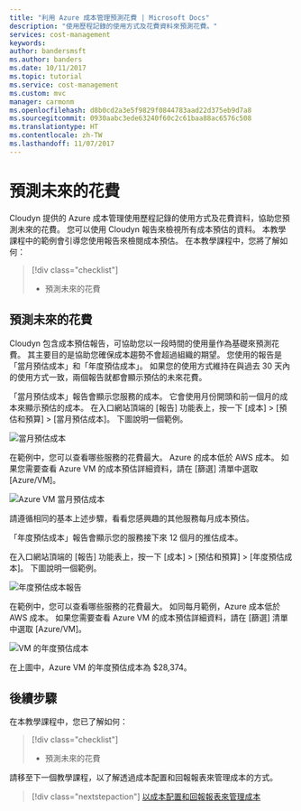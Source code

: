 ```yaml
---
title: "利用 Azure 成本管理預測花費 | Microsoft Docs"
description: "使用歷程記錄的使用方式及花費資料來預測花費。"
services: cost-management
keywords: 
author: bandersmsft
ms.author: banders
ms.date: 10/11/2017
ms.topic: tutorial
ms.service: cost-management
ms.custom: mvc
manager: carmonm
ms.openlocfilehash: d8b0cd2a3e5f9829f0844783aad22d375eb9d7a8
ms.sourcegitcommit: 0930aabc3ede63240f60c2c61baa88ac6576c508
ms.translationtype: HT
ms.contentlocale: zh-TW
ms.lasthandoff: 11/07/2017
---
```

# <a name="forecast-future-spending"></a>預測未來的花費

Cloudyn 提供的 Azure 成本管理使用歷程記錄的使用方式及花費資料，協助您預測未來的花費。 您可以使用 Cloudyn 報告來檢視所有成本預估的資料。 本教學課程中的範例會引導您使用報告來檢閱成本預估。 在本教學課程中，您將了解如何：

> [!div class="checklist"]
> * 預測未來的花費

## <a name="forecast-future-spending"></a>預測未來的花費

Cloudyn 包含成本預估報告，可協助您以一段時間的使用量作為基礎來預測花費。 其主要目的是協助您確保成本趨勢不會超過組織的期望。 您使用的報告是「當月預估成本」和「年度預估成本」。 如果您的使用方式維持在與過去 30 天內的使用方式一致，兩個報告就都會顯示預估的未來花費。

「當月預估成本」報告會顯示您服務的成本。 它會使用月份開頭和前一個月的成本來顯示預估的成本。 在入口網站頂端的 [報告] 功能表上，按一下 [成本] > [預估和預算] > [當月預估成本]。 下圖說明一個範例。

![當月預估成本](./media/tutorial-forecast-spending/project-month01.png)

在範例中，您可以查看哪些服務的花費最大。 Azure 的成本低於 AWS 成本。 如果您需要查看 Azure VM 的成本預估詳細資料，請在 [篩選] 清單中選取 [Azure/VM]。

![Azure VM 當月預估成本](./media/tutorial-forecast-spending/project-month02.png)

請遵循相同的基本上述步驟，看看您感興趣的其他服務每月成本預估。

「年度預估成本」報告會顯示您的服務接下來 12 個月的推估成本。

在入口網站頂端的 [報告] 功能表上，按一下 [成本] > [預估和預算] > [年度預估成本]。 下圖說明一個範例。

![年度預估成本報告](./media/tutorial-forecast-spending/project-annual01.png)

在範例中，您可以查看哪些服務的花費最大。 如同每月範例，Azure 成本低於 AWS 成本。 如果您需要查看 Azure VM 的成本預估詳細資料，請在 [篩選] 清單中選取 [Azure/VM]。

![VM 的年度預估成本](./media/tutorial-forecast-spending/project-annual02.png)

在上圖中，Azure VM 的年度預估成本為 $28,374。

## <a name="next-steps"></a>後續步驟

在本教學課程中，您已了解如何：

> [!div class="checklist"]
> * 預測未來的花費


請移至下一個教學課程，以了解透過成本配置和回報報表來管理成本的方式。

> [!div class="nextstepaction"]
> [以成本配置和回報報表來管理成本](tutorial-manage-costs.md)
